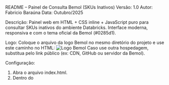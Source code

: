 README – Painel de Consulta Bemol (SKUs Inativos)
Versão: 1.0
Autor: Fabricio Baraúna
Data: Outubro/2025

Descrição:
Painel web em HTML + CSS inline + JavaScript puro para consultar SKUs inativos do ambiente Databricks.
Interface moderna, responsiva e com o tema oficial da Bemol (#0285d1).

Logo:
Coloque o arquivo da logo Bemol no mesmo diretório do projeto e use este caminho no HTML:
<img class="logo" src="./logo-bemol.png" alt="Logo Bemol" />
Caso use outra hospedagem, substitua pelo link público (ex: CDN, GitHub ou servidor da Bemol).

Configuração:
1. Abra o arquivo index.html.
2. Dentro do <script>, localize:
   const DEMO = true;
   - Para modo de demonstração: mantenha true (dados fake).
   - Para modo real: troque para false.
3. Preencha as variáveis de integração Databricks:
   const DATABRICKS_WORKSPACE_URL = "https://<seu-workspace>.azuredatabricks.net";
   const DATABRICKS_TOKEN = "dapiXXXXXXXXXXXXXXXXXXXXXXXX";
   const WAREHOUSE_ID = "xxxxxxxxxxxx";
4. Ajuste a consulta SQL no bloco:
   const SQL_TEMPLATE = (q) => `SELECT ... FROM catalogo.produtos.skus ...`;

Segurança:
Importante: nunca exponha o token Databricks em código cliente (HTML/JS).
Crie um endpoint backend (proxy) para fazer a requisição segura:
/api/skus-inativos?q=notebook
O front-end deve chamar esse endpoint em vez de acessar o Databricks diretamente.

Funcionalidades:
- Busca por SKU, nome ou categoria.
- Tabela responsiva com paginação.
- Skeleton loading (efeito de carregamento).
- Toasts de feedback.
- Exibição de total e data da última atualização.
- Paleta e tipografia no padrão Bemol.

Como usar:
1. Salve o arquivo como index.html.
2. Abra no navegador.
3. Digite um termo e pressione Enter ou clique em Consultar.

Estrutura:
/painel-bemol/
 ├── index.html        → código principal (HTML + CSS + JS inline)
 ├── logo-bemol.png    → imagem da logo Bemol
 └── README.txt         → instruções do projeto

Observações:
- O modo DEMO inclui alguns SKUs de exemplo para testes.
- O layout utiliza apenas HTML + CSS puro, sem dependências externas.
- Para deploy, pode ser hospedado no GitHub Pages, Vercel ou servidor interno da Bemol.
